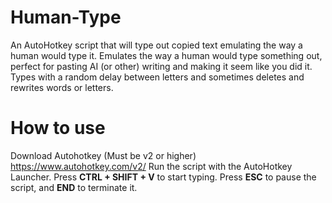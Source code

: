 # Human-Type
An AutoHotkey script that will type out copied text emulating the way a human would type it.
Emulates the way a human would type something out, perfect for pasting AI (or other) writing and making it seem like you did it.
Types with a random delay between letters and sometimes deletes and rewrites words or letters.

# How to use
Download Autohotkey (Must be v2 or higher) https://www.autohotkey.com/v2/
Run the script with the AutoHotkey Launcher.
Press **CTRL + SHIFT + V** to start typing.
Press **ESC** to pause the script, and **END** to terminate it.
